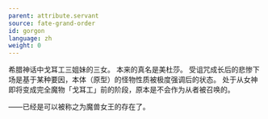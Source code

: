 ```yaml
---
parent: attribute.servant
source: fate-grand-order
id: gorgon
language: zh
weight: 0
---
```


希腊神话中戈耳工三姐妹的三女。
本来的真名是美杜莎。
受诅咒成长后的悲惨下场是基于某种要因，本体（原型）的怪物性质被极度强调后的状态。
处于从女神即将变成完全魔物「戈耳工」前的阶段，原本是不会作为从者被召唤的。

——已经是可以被称之为魔兽女王的存在了。

